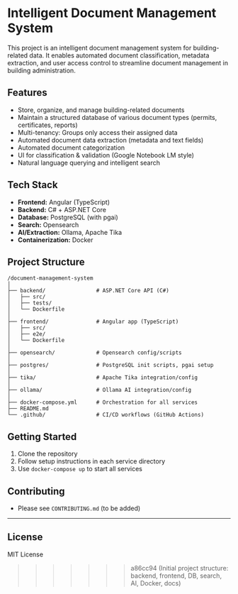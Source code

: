 # Intelligent Document Management System

This project is an intelligent document management system for building-related data. It enables automated document classification, metadata extraction, and user access control to streamline document management in building administration.

## Features
- Store, organize, and manage building-related documents
- Maintain a structured database of various document types (permits, certificates, reports)
- Multi-tenancy: Groups only access their assigned data
- Automated document data extraction (metadata and text fields)
- Automated document categorization
- UI for classification & validation (Google Notebook LM style)
- Natural language querying and intelligent search

## Tech Stack
- **Frontend:** Angular (TypeScript)
- **Backend:** C# + ASP.NET Core
- **Database:** PostgreSQL (with pgai)
- **Search:** Opensearch
- **AI/Extraction:** Ollama, Apache Tika
- **Containerization:** Docker

## Project Structure
```
/document-management-system
│
├── backend/                # ASP.NET Core API (C#)
│   ├── src/
│   ├── tests/
│   └── Dockerfile
│
├── frontend/               # Angular app (TypeScript)
│   ├── src/
│   ├── e2e/
│   └── Dockerfile
│
├── opensearch/             # Opensearch config/scripts
│
├── postgres/               # PostgreSQL init scripts, pgai setup
│
├── tika/                   # Apache Tika integration/config
│
├── ollama/                 # Ollama AI integration/config
│
├── docker-compose.yml      # Orchestration for all services
├── README.md
└── .github/                # CI/CD workflows (GitHub Actions)
```

## Getting Started
1. Clone the repository
2. Follow setup instructions in each service directory
3. Use `docker-compose up` to start all services

## Contributing
- Please see `CONTRIBUTING.md` (to be added)

---

## License
MIT License
>>>>>>> a86cc94 (Initial project structure: backend, frontend, DB, search, AI, Docker, docs)
